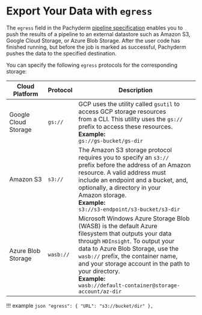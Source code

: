 # Export Your Data with `egress`

The `egress` field in the Pachyderm
[pipeline specification](../../../reference/pipeline_spec) enables you to push
the results of a pipeline to an external datastore such as Amazon S3, Google
Cloud Storage, or Azure Blob Storage. After the user code has finished running,
but before the job is marked as successful, Pachyderm pushes the data to the
specified destination.

You can specify the following `egress` protocols for the corresponding storage:

| Cloud Platform           | Protocol  | Description                                                                                                                                                                                                                                                                                                                                                |
| ------------------------ | --------- | ---------------------------------------------------------------------------------------------------------------------------------------------------------------------------------------------------------------------------------------------------------------------------------------------------------------------------------------------------------- |
| Google Cloud <br>Storage | `gs://`   | GCP uses the utility called `gsutil` to access GCP storage resources <br> from a CLI. This utility uses the `gs://` prefix to access these resources. <br>**Example:**<br> `gs://gs-bucket/gs-dir`                                                                                                                                                         |
| Amazon S3                | `s3://`   | The Amazon S3 storage protocol requires you to specify an `s3://`<br>prefix before the address of an Amazon resource. A valid address must <br>include an endpoint and a bucket, and, optionally, a directory in your <br>Amazon storage. <br>**Example:**<br> `s3://s3-endpoint/s3-bucket/s3-dir`                                                         |
| Azure Blob <br>Storage   | `wasb://` | Microsoft Windows Azure Storage Blob (WASB) is the default Azure <br>filesystem that outputs your data through `HDInsight`. To output your <br>data to Azure Blob Storage, use the `wasb://` prefix, the container name, <br>and your storage account in the path to your directory. <br>**Example:**<br>`wasb://default-container@storage-account/az-dir` |

!!! example `json "egress": { "URL": "s3://bucket/dir" },`
